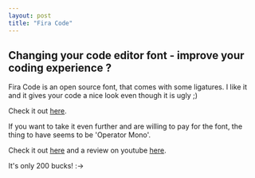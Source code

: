 ```yaml
---
layout: post
title: "Fira Code"
---
```


## Changing your code editor font - improve your coding experience ?

Fira Code is an open source font, that comes with some ligatures. I like it and it gives your code a nice look even though it is ugly ;)

Check it out [here](https://github.com/tonsky/FiraCode).

If you want to take it even further and are willing to pay for the font, the thing to have seems to be 'Operator Mono'.

Check it out [here](https://www.typography.com/fonts/operator/styles/operatormono) and a review on youtube [here](https://www.youtube.com/watch?v=NoPe1KXYOtg).

It's only 200 bucks! :->


